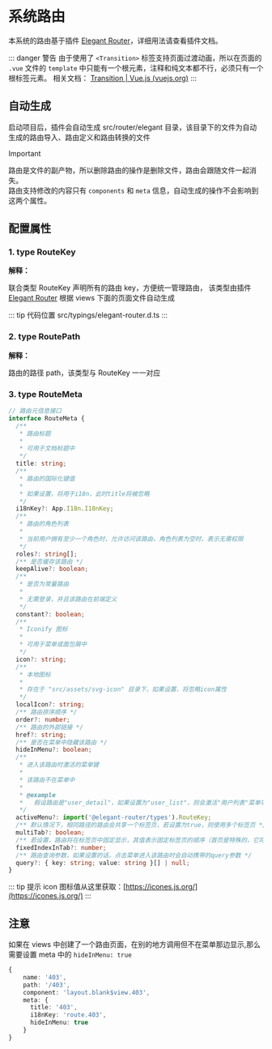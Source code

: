 # 系统路由

本系统的路由基于插件 [Elegant Router](https://github.com/soybeanjs/elegant-router)，详细用法请查看插件文档。

::: danger 警告
由于使用了 `<Transition>` 标签支持页面过渡动画，所以在页面的 `.vue` 文件的 `template` 中只能有一个根元素，注释和纯文本都不行，必须只有一个根标签元素。
相关文档： [Transition | Vue.js (vuejs.org)](https://cn.vuejs.org/guide/built-ins/transition.html#the-transition-component)
:::

## 自动生成

启动项目后，插件会自动生成 src/router/elegant 目录，该目录下的文件为自动生成的路由导入、路由定义和路由转换的文件

> [!IMPORTANT]
> 路由是文件的副产物，所以删除路由的操作是删除文件，路由会跟随文件一起消失。 <br> 路由支持修改的内容只有 `components` 和 `meta` 信息，自动生成的操作不会影响到这两个属性。

## 配置属性

### 1. type RouteKey

**解释：**

联合类型 RouteKey 声明所有的路由 key，方便统一管理路由， 该类型由插件 [Elegant Router](https://github.com/soybeanjs/elegant-router) 根据 views 下面的页面文件自动生成

::: tip 代码位置
src/typings/elegant-router.d.ts
:::

### 2. type RoutePath

**解释：**

路由的路径 path，该类型与 RouteKey 一一对应

### 3. type RouteMeta

```typescript
// 路由元信息接口
interface RouteMeta {
  /**
   * 路由标题
   *
   * 可用于文档标题中
   */
  title: string;
  /**
   * 路由的国际化键值
   *
   * 如果设置，将用于i18n，此时title将被忽略
   */
  i18nKey?: App.I18n.I18nKey;
  /**
   * 路由的角色列表
   *
   * 当前用户拥有至少一个角色时，允许访问该路由，角色列表为空时，表示无需权限
   */
  roles?: string[];
  /** 是否缓存该路由 */
  keepAlive?: boolean;
  /**
   * 是否为常量路由
   *
   * 无需登录，并且该路由在前端定义
   */
  constant?: boolean;
  /**
   * Iconify 图标
   *
   * 可用于菜单或面包屑中
   */
  icon?: string;
  /**
   * 本地图标
   *
   * 存在于 "src/assets/svg-icon" 目录下，如果设置，将忽略icon属性
   */
  localIcon?: string;
  /** 路由排序顺序 */
  order?: number;
  /** 路由的外部链接 */
  href?: string;
  /** 是否在菜单中隐藏该路由 */
  hideInMenu?: boolean;
  /**
   * 进入该路由时激活的菜单键
   *
   * 该路由不在菜单中
   *
   * @example
   *   假设路由是"user_detail"，如果设置为"user_list"，则会激活"用户列表"菜单项
   */
  activeMenu?: import('@elegant-router/types').RouteKey;
  /** 默认情况下，相同路径的路由会共享一个标签页，若设置为true，则使用多个标签页 */
  multiTab?: boolean;
  /** 若设置，路由将在标签页中固定显示，其值表示固定标签页的顺序（首页是特殊的，它将自动保持fixed） */
  fixedIndexInTab?: number;
  /** 路由查询参数，如果设置的话，点击菜单进入该路由时会自动携带的query参数 */
  query?: { key: string; value: string }[] | null;
}
```

::: tip 提示
icon 图标值从这里获取：[https://icones.js.org/](https://icones.js.org/)
:::

## 注意

如果在 views 中创建了一个路由页面，在别的地方调用但不在菜单那边显示,那么需要设置 meta 中的 `hideInMenu: true`

```typescript
{
    name: '403',
    path: '/403',
    component: 'layout.blank$view.403',
    meta: {
      title: '403',
      i18nKey: 'route.403',
      hideInMenu: true
    }
}
```
